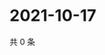 # 2021-10-17

共 0 条

<!-- BEGIN WEIBO -->
<!-- 最后更新时间 Sun Oct 17 2021 23:14:28 GMT+0800 (China Standard Time) -->

<!-- END WEIBO -->
